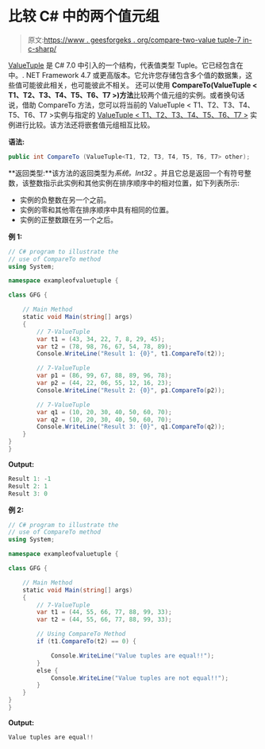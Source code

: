 # 比较 C# 中的两个值元组

> 原文:[https://www . geesforgeks . org/compare-two-value tuple-7 in-c-sharp/](https://www.geeksforgeeks.org/compare-two-valuetuple-7-in-c-sharp/)

[ValueTuple](https://www.geeksforgeeks.org/valuetuple-in-c-sharp/) 是 C# 7.0 中引入的一个结构，代表值类型 Tuple。它已经包含在中。. NET Framework 4.7 或更高版本。它允许您存储包含多个值的数据集，这些值可能彼此相关，也可能彼此不相关。
还可以使用 **CompareTo(ValueTuple < T1、T2、T3、T4、T5、T6、T7 >)方法**比较两个值元组的实例。或者换句话说，借助 CompareTo 方法，您可以将当前的 ValueTuple < T1、T2、T3、T4、T5、T6、T7 >实例与指定的 [ValueTuple < T1、T2、T3、T4、T5、T6、T7 >](https://www.geeksforgeeks.org/c-sharp-valuetuple-7-struct/) 实例进行比较。该方法还将嵌套值元组相互比较。

**语法:**

```cs
public int CompareTo (ValueTuple<T1, T2, T3, T4, T5, T6, T7> other);

```

**返回类型:**该方法的返回类型为*系统。Int32* 。并且它总是返回一个有符号整数，该整数指示此实例和其他实例在排序顺序中的相对位置，如下列表所示:

*   实例的负整数在另一个之前。
*   实例的零和其他零在排序顺序中具有相同的位置。
*   实例的正整数跟在另一个之后。

**例 1:**

```cs
// C# program to illustrate the
// use of CompareTo method
using System;

namespace exampleofvaluetuple {

class GFG {

    // Main Method
    static void Main(string[] args)
    {
        // 7-ValueTuple
        var t1 = (43, 34, 22, 7, 8, 29, 45);
        var t2 = (78, 98, 76, 67, 54, 78, 89);
        Console.WriteLine("Result 1: {0}", t1.CompareTo(t2));

        // 7-ValueTuple
        var p1 = (86, 99, 67, 88, 89, 96, 78);
        var p2 = (44, 22, 06, 55, 12, 16, 23);
        Console.WriteLine("Result 2: {0}", p1.CompareTo(p2));

        // 7-ValueTuple
        var q1 = (10, 20, 30, 40, 50, 60, 70);
        var q2 = (10, 20, 30, 40, 50, 60, 70);
        Console.WriteLine("Result 3: {0}", q1.CompareTo(q2));
    }
}
}
```

**Output:**

```cs
Result 1: -1
Result 2: 1
Result 3: 0

```

**例 2:**

```cs
// C# program to illustrate the 
// use of CompareTo method
using System;

namespace exampleofvaluetuple {

class GFG {

    // Main Method
    static void Main(string[] args)
    {
        // 7-ValueTuple
        var t1 = (44, 55, 66, 77, 88, 99, 33);
        var t2 = (44, 55, 66, 77, 88, 99, 33);

        // Using CompareTo Method
        if (t1.CompareTo(t2) == 0) {

            Console.WriteLine("Value tuples are equal!!");
        }
        else {
            Console.WriteLine("Value tuples are not equal!!");
        }
    }
}
}
```

**Output:**

```cs
Value tuples are equal!!

```